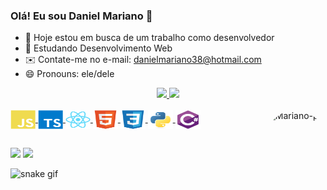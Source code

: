 ### Olá! Eu sou Daniel Mariano 👋
 

- 🔭 Hoje estou em busca de um trabalho como desenvolvedor
- 🌱 Estudando Desenvolvimento Web
- ✉️ Contate-me no e-mail: danielmariano38@hotmail.com
- 😄 Pronouns: ele/dele

<div align="center">
  <a href="https://github.com/Marianodan">
  <img height="180em" src="https://github-readme-stats.vercel.app/api?username=Marianodan&show_icons=true&theme=chartreuse-dark&include_all_commits=true&count_private=true" />
  <img height="180em" src="https://github-readme-stats.vercel.app/api/top-langs/?username=MarianoDan&layout=compact&langs_count=7&theme=chartreuse-dark"/>
</div>
  
  <div style="display: inline_block"><br>
  <img align="center" alt="MarianoJs" height="30" width="40" src="https://raw.githubusercontent.com/devicons/devicon/master/icons/javascript/javascript-plain.svg">
  <img align="center" alt="Mariano-Ts" height="30" width="40" src="https://raw.githubusercontent.com/devicons/devicon/master/icons/typescript/typescript-plain.svg">
  <img align="center" alt="Mariano-React" height="30" width="40" src="https://raw.githubusercontent.com/devicons/devicon/master/icons/react/react-original.svg">
  <img align="center" alt="Mariano-HTML" height="30" width="40" src="https://raw.githubusercontent.com/devicons/devicon/master/icons/html5/html5-original.svg">
  <img align="center" alt="Mariano-CSS" height="30" width="40" src="https://raw.githubusercontent.com/devicons/devicon/master/icons/css3/css3-original.svg">
  <img align="center" alt="Mariano-Python" height="30" width="40" src="https://raw.githubusercontent.com/devicons/devicon/master/icons/python/python-original.svg">
  <img align="center" alt="Mariano-Csharp" height="30" width="40" src="https://raw.githubusercontent.com/devicons/devicon/master/icons/csharp/csharp-original.svg">
  <img align="right" alt="Mariano-pic" height="150" style="border-radius:50px;" src="https://i.picasion.com/pic92/d79bbd57b41b92b3fc355c367aa217e6.gif">
</div>
  
  ##
  
<div> 
  <a href = "mailto:danielmariano38@hotmail.com"><img src="https://img.shields.io/badge/Microsoft_Outlook-0078D4?style=for-the-badge&logo=microsoft-outlook&logoColor=white" target="_blank"></a>
  <a href="https://www.linkedin.com/in/daniel-mariano-moreira/" target="_blank"><img src="https://img.shields.io/badge/-LinkedIn-%230077B5?style=for-the-badge&logo=linkedin&logoColor=white" target="_blank"></a> 
 
 ![snake gif](https://github.com/Marianodan/Marianodan/blob/output/github-contribution-grid-snake.svg)
 
</div>
